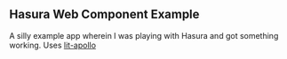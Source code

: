 ## Hasura Web Component Example

A silly example app wherein I was playing with Hasura and got something working. Uses [lit-apollo](https://github.com/apollo-elements/apollo-elements/tree/master/packages/lit-apollo)